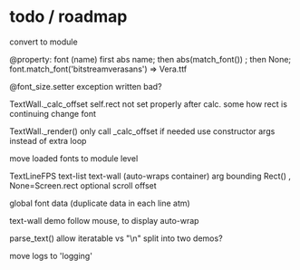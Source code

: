 todo / roadmap
============

convert to module


@property:
    font (name)
    	first abs name; then abs(match_font()) ; then None;
        font.match_font('bitstreamverasans') => Vera.ttf

@font_size.setter
	exception written bad?

TextWall._calc_offset
	self.rect not set properly after calc. some how rect is continuing
change font

TextWall._render() 
	only call _calc_offset if needed
	use constructor args instead of extra loop

move loaded fonts to module level

TextLineFPS
text-list
text-wall (auto-wraps container)
	arg bounding Rect() , None=Screen.rect
		optional scroll offset

global font data (duplicate data in each line atm)

text-wall demo follow mouse, to display auto-wrap

parse_text() allow iteratable vs "\n"
split into two demos?

move logs to 'logging'
